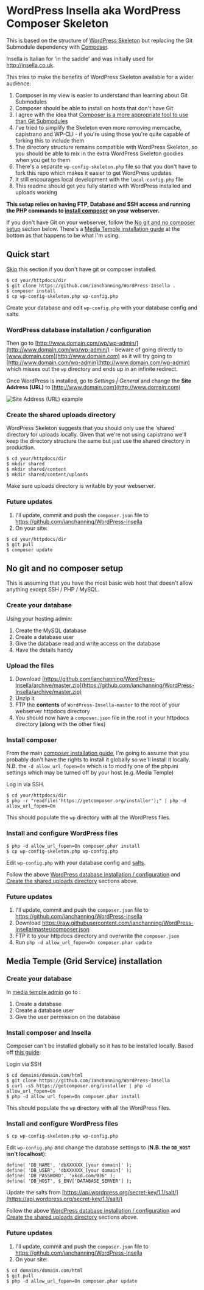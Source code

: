 # WordPress Insella aka WordPress Composer Skeleton

This is based on the structure of [WordPress Skeleton](https://github.com/markjaquith/WordPress-Skeleton) but replacing the Git Submodule dependency with [Composer](https://getcomposer.org/).

Insella is Italian for 'in the saddle' and was initially used for <http://insella.co.uk>.

This tries to make the benefits of WordPress Skeleton available for a wider audience:

1. Composer in my view is easier to understand than learning about Git Submodules
1. Composer should be able to install on hosts that don't have Git
1. I agree with the idea that [Composer is a more appropriate tool to use than Git Submodules](https://roots.io/using-composer-with-wordpress/)
1. I've tried to simplify the Skeleton even more removing memcache, capistrano and WP-CLI - if you're using those you're quite capable of forking this to include them
1. The directory structure remains compatible with WordPress Skeleton, so you should be able to mix in the extra WordPress Skeleton goodies when you get to them
1. There's a separate `wp-config-skeleton.php` file so that you don't have to fork this repo which makes it easier to get WordPress updates
1. It still encourages local development with the `local-config.php` file
1. This readme should get you fully started with WordPress installed and uploads working

**This setup relies on having FTP, Database and SSH access and running the PHP commands to [install composer](https://getcomposer.org/doc/00-intro.md#installation-linux-unix-osx) on your webserver.**

If you don't have Git on your webserver, follow the [No git and no composer setup](#no-git-and-no-composer-setup) section below. There's a [Media Temple installation guide](#media-temple-grid-service-installation) at the bottom as that happens to be what I'm using.

## Quick start
[Skip](#no-git-and-no-composer-setup) this section if you don't have git or composer installed.

```
$ cd your/httpdocs/dir
$ git clone https://github.com/ianchanning/WordPress-Insella .
$ composer install
$ cp wp-config-skeleton.php wp-config.php
```
Create your database and edit `wp-config.php` with your database config and salts.

### WordPress database installation / configuration

Then go to [http://www.domain.com/wp/wp-admin/](http://www.domain.com/wp/wp-admin/) - beware of going directly to [www.domain.com](http://www.domain.com) as it will try going to [http://www.domain.com/wp-admin](http://www.domain.com/wp-admin) which misses out the `wp` directory and ends up in an infinite redirect.

Once WordPress is installed, go to *Settings | General* and change the **Site Address (URL)** to [http://www.domain.com](http://www.domain.com)

![Site Address (URL) example](https://dl.dropboxusercontent.com/u/7765571/github/WordPress-Insella/site_address.png)

### Create the shared uploads directory

WordPress Skeleton suggests that you should only use the 'shared' directory for uploads locally. Given that we're not using capistrano we'll keep the directory structure the same but just use the shared directory in production.

```
$ cd your/httpdocs/dir
$ mkdir shared
$ mkdir shared/content
$ mkdir shared/content/uploads
```

Make sure uploads directory is writable by your webserver.

### Future updates

1. I'll update, commit and push the `composer.json` file to https://github.com/ianchanning/WordPress-Insella
2. On your site:

```
$ cd your/httpdocs/dir
$ git pull
$ composer update
```

## No git and no composer setup

This is assuming that you have the most basic web host that doesn't allow anything except SSH / PHP / MySQL.

### Create your database

Using your hosting admin:

1. Create the MySQL database
2. Create a database user
3. Give the database read and write access on the database
4. Have the details handy

### Upload the files

1. Download [https://github.com/ianchanning/WordPress-Insella/archive/master.zip](https://github.com/ianchanning/WordPress-Insella/archive/master.zip)
2. Unzip it
3. FTP the **contents** of `WordPress-Insella-master` to the root of your webserver httpdocs directory
4. You should now have a `composer.json` file in the root in your httpdocs directory (along with the other files)

### Install composer

From the main [composer installation guide](https://getcomposer.org/doc/00-intro.md#installation-linux-unix-osx), I'm going to assume that you probably don't have the rights to install it globally so we'll install it locally. N.B. the `-d allow_url_fopen=On` which is to modify one of the php.ini settings which may be turned off by your host (e.g. Media Temple)

Log in via SSH.

```
$ cd your/httpdocs/dir
$ php -r "readfile('https://getcomposer.org/installer');" | php -d allow_url_fopen=On
```

This should populate the `wp` directory with all the WordPress files.

### Install and configure WordPress files

```
$ php -d allow_url_fopen=On composer.phar install
$ cp wp-config-skeleton.php wp-config.php
```

Edit `wp-config.php` with your database config and [salts](https://api.wordpress.org/secret-key/1.1/salt/).

Follow the above [WordPress database installation / configuration](#wordpress-database-installation--configuration) and [Create the shared uploads directory](#create-the-shared-uploads-directory) sections above.

### Future updates

1. I'll update, commit and push the `composer.json` file to <https://github.com/ianchanning/WordPress-Insella>
1. Download <https://raw.githubusercontent.com/ianchanning/WordPress-Insella/master/composer.json>
1. FTP it to your httpdocs directory and overwrite the `composer.json`
1. Run `php -d allow_url_fopen=On composer.phar update`

## Media Temple (Grid Service) installation

### Create your database

In [media temple admin](https://ac.mediatemple.net/home.mt) go to :

1. Create a database
2. Create a database user
3. Give the user permission on the database

### Install composer and Insella

Composer can't be installed globally so it has to be installed locally. Based off [this guide](http://www.neontsunami.com/posts/installing-composer-and-laravel-4-on-media-temple-%28gs%29):

Login via SSH

```
$ cd domains/domain.com/html
$ git clone https://github.com/ianchanning/WordPress-Insella
$ curl -sS https://getcomposer.org/installer | php -d allow_url_fopen=On
$ php -d allow_url_fopen=On composer.phar install
```

This should populate the `wp` directory with all the WordPress files.

### Install and configure WordPress files

```
$ cp wp-config-skeleton.php wp-config.php
```

Edit `wp-config.php` and change the database settings to (**N.B. the `DB_HOST` isn't localhost**):

```
define( 'DB_NAME', 'dbXXXXXX_[your domain]' );
define( 'DB_USER', 'dbXXXXXX_[your domain]' );
define( 'DB_PASSWORD', 'xkcd.com/936' );
define( 'DB_HOST', $_ENV['DATABASE_SERVER'] );
```

Update the salts from [https://api.wordpress.org/secret-key/1.1/salt/](https://api.wordpress.org/secret-key/1.1/salt/)

Follow the above [WordPress database installation / configuration](#wordpress-database-installation--configuration) and [Create the shared uploads directory](#create-the-shared-uploads-directory) sections above.

### Future updates

1. I'll update, commit and push the `composer.json` file to https://github.com/ianchanning/WordPress-Insella
2. On your site:

```
$ cd domains/domain.com/html
$ git pull
$ php -d allow_url_fopen=On composer.phar update
```
